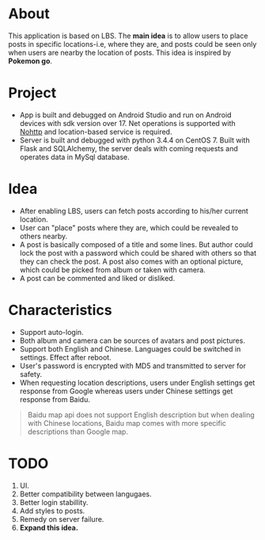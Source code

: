 # About
This application is based on LBS. The **main idea** is to allow users to place posts in specific locations-i.e, where they are, and posts could be seen only when users are nearby the location of posts. This idea is inspired by **Pokemon go**.

# Project
- App is built and debugged on Android Studio and run on Android devices with sdk version over 17. Net operations is supported with [Nohttp](https://github.com/yanzhenjie/NoHttp) and location-based service is required.
- Server is built and debugged with python 3.4.4 on CentOS 7. Built with Flask and SQLAlchemy, the server deals with coming requests and operates data in MySql database.

# Idea
- After enabling LBS, users can fetch posts according to his/her current location.
- User can "place" posts where they are, which could be revealed to others nearby.
- A post is basically composed of a title and some lines. But author could lock the post with a password which could be shared with others so that they can check the post. A post also comes with an optional picture, which could be picked from album or taken with camera.
- A post can be commented and liked or disliked.

# Characteristics
- Support auto-login.
- Both album and camera can be sources of avatars and post pictures.
- Support both English and Chinese. Languages could be switched in settings. Effect after reboot.
- User's password is encrypted with MD5 and transmitted to server for safety.
- When requesting location descriptions, users under English settings get response from Google whereas users under Chinese settings get response from Baidu. 

> Baidu map api does not support English description but when dealing with Chinese locations, Baidu map comes with more specific descriptions than Google map. 

# TODO
1. UI.
2. Better compatibility between langugaes.
3. Better login stabillity.
4. Add styles to posts.
5. Remedy on server failure.
6. **Expand this idea.**
